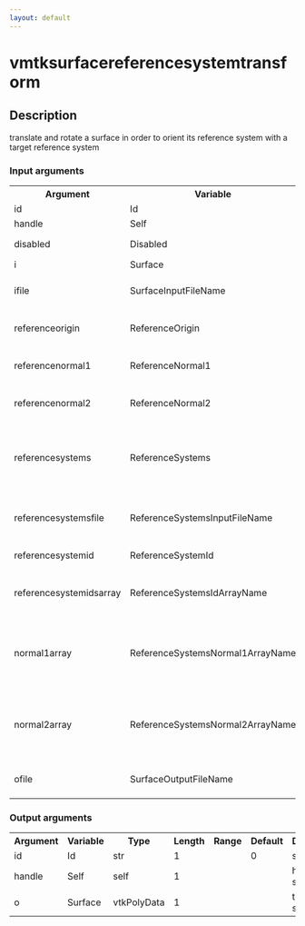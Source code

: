 ```yaml
---
layout: default
---
```

<h1>vmtksurfacereferencesystemtransform</h1>
<h2>Description</h2>
translate and rotate a surface in order to orient its reference system with a target reference system
<h3>Input arguments</h3>
<table class="vmtkscripts">
<tr>
<th>Argument</th><th>Variable</th><th>Type</th><th>Length</th><th>Range</th><th>Default</th><th>Description</th>
</tr>
<tr><td>id</td><td>Id</td><td>str</td><td>1</td><td></td><td>0</td><td>script id</td>
</tr>
<tr><td>handle</td><td>Self</td><td>self</td><td>1</td><td></td><td></td><td>handle to self</td>
</tr>
<tr><td>disabled</td><td>Disabled</td><td>bool</td><td>1</td><td></td><td>0</td><td>disable execution and piping</td>
</tr>
<tr><td>i</td><td>Surface</td><td>vtkPolyData</td><td>1</td><td></td><td></td><td>the input surface</td>
</tr>
<tr><td>ifile</td><td>SurfaceInputFileName</td><td>str</td><td>1</td><td></td><td></td><td>filename for the default Surface reader</td>
</tr>
<tr><td>referenceorigin</td><td>ReferenceOrigin</td><td>float</td><td>3</td><td></td><td>[0.0, 0.0, 0.0]</td><td>origin of the target reference system</td>
</tr>
<tr><td>referencenormal1</td><td>ReferenceNormal1</td><td>float</td><td>3</td><td></td><td>[0.0, 0.0, 1.0]</td><td>first normal of the target reference system</td>
</tr>
<tr><td>referencenormal2</td><td>ReferenceNormal2</td><td>float</td><td>3</td><td></td><td>[0.0, 1.0, 0.0]</td><td>second normal of the target reference system</td>
</tr>
<tr><td>referencesystems</td><td>ReferenceSystems</td><td>vtkPolyData</td><td>1</td><td></td><td></td><td>reference systems of the input surface represented by a set of points with two normals each</td>
</tr>
<tr><td>referencesystemsfile</td><td>ReferenceSystemsInputFileName</td><td>str</td><td>1</td><td></td><td></td><td>filename for the default ReferenceSystems reader</td>
</tr>
<tr><td>referencesystemid</td><td>ReferenceSystemId</td><td>int</td><td>1</td><td></td><td>-1</td><td>id of the reference system to use</td>
</tr>
<tr><td>referencesystemidsarray</td><td>ReferenceSystemsIdArrayName</td><td>str</td><td>1</td><td></td><td></td><td>name of the array where reference system ids are stored</td>
</tr>
<tr><td>normal1array</td><td>ReferenceSystemsNormal1ArrayName</td><td>str</td><td>1</td><td></td><td></td><td>name of the array where the first normals defining the reference systems are stored</td>
</tr>
<tr><td>normal2array</td><td>ReferenceSystemsNormal2ArrayName</td><td>str</td><td>1</td><td></td><td></td><td>name of the array where the second normals defining the reference systems are stored</td>
</tr>
<tr><td>ofile</td><td>SurfaceOutputFileName</td><td>str</td><td>1</td><td></td><td></td><td>filename for the default Surface writer</td>
</tr>
</table><h3>Output arguments</h3>
<table class="vmtkscripts">
<tr>
<th>Argument</th><th>Variable</th><th>Type</th><th>Length</th><th>Range</th><th>Default</th><th>Description</th>
</tr>
<tr><td>id</td><td>Id</td><td>str</td><td>1</td><td></td><td>0</td><td>script id</td>
</tr>
<tr><td>handle</td><td>Self</td><td>self</td><td>1</td><td></td><td></td><td>handle to self</td>
</tr>
<tr><td>o</td><td>Surface</td><td>vtkPolyData</td><td>1</td><td></td><td></td><td>the output surface</td>
</tr>
</table>
